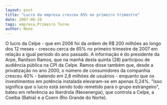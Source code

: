 ```yaml
---
layout: post
title: "Lucro da empresa cresceu 65% no primeiro trimestre"
date: 2007-06-28
tags: empresa,Primeiro Turno
author: None
---
```

O lucro da Celpe - que em 2006 foi da ordem de R$ 200 milh&otilde;es ao longo dos 12 meses - cresceu cerca de 65% no&nbsp;primeiro trimestre&nbsp;de 2007 em rela&ccedil;&atilde;o a igual per&iacute;odo do ano passado.
A informa&ccedil;&atilde;o &eacute; do presidente da Arpe, Ran&iacute;lson Ramos, que na manh&atilde; desta quinta (28) participou de audi&ecirc;ncia p&uacute;blica na CPI da Celpe.
Ramos disse tamb&eacute;m que, desde a privatiza&ccedil;&atilde;o no ano 2000, o n&uacute;mero de consumidores da companhia cresceu 40% - batendo em 2,8 milh&otilde;es de usu&aacute;rios - enquanto que os investimentos em pot&ecirc;ncia instalada elevaram-se em apenas 0,24%.
&quot;Isso significa que o lucro est&aacute; sendo todo remetido para o grupo estrangeiro&quot;, bateu em refer&ecirc;ncia ao Iberdrola (Neoenergia), que controla a Celpe, a Coelba (Bahia) e a Coern (Rio Grande&nbsp;do Norte). 